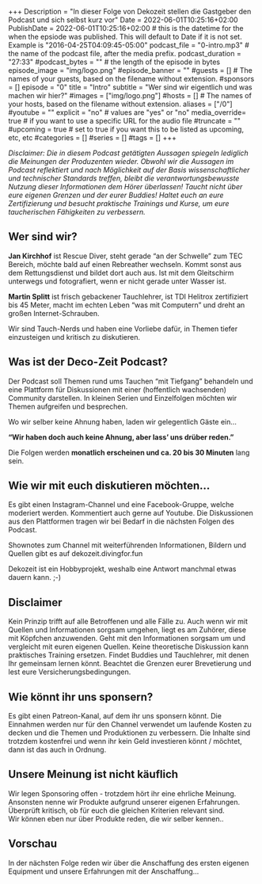 +++
Description = "In dieser Folge von Dekozeit stellen die Gastgeber den Podcast und sich selbst kurz vor"
Date = 2022-06-01T10:25:16+02:00
PublishDate = 2022-06-01T10:25:16+02:00 # this is the datetime for the when the epsiode was published. This will default to Date if it is not set. Example is "2016-04-25T04:09:45-05:00"
podcast_file = "0-intro.mp3" # the name of the podcast file, after the media prefix.
podcast_duration = "27:33"
#podcast_bytes = "" # the length of the episode in bytes
episode_image = "img/logo.png"
#episode_banner = ""
#guests = [] # The names of your guests, based on the filename without extension.
#sponsors = []
episode = "0"
title = "Intro"
subtitle = "Wer sind wir eigentlich und was machen wir hier?"
#images = ["img/logo.png"]
#hosts = [] # The names of your hosts, based on the filename without extension.
aliases = ["/0"]
#youtube = ""
explicit = "no" # values are "yes" or "no"
media_override= true # if you want to use a specific URL for the audio file
#truncate = ""
#upcoming = true # set to true if you want this to be listed as upcoming, etc, etc
#categories = []
#series = []
#tags = []
+++

_Disclaimer: Die in diesem Podcast getätigten Aussagen spiegeln lediglich die Meinungen der Produzenten wieder. Obwohl wir die Aussagen im Podcast reflektiert und nach Möglichkeit auf der Basis wissenschaftlicher und technischer Standards treffen, bleibt die verantwortungsbewusste Nutzung dieser Informationen dem Hörer überlassen! Taucht nicht über eure eigenen Grenzen und der eurer Buddies! Haltet euch an eure Zertifizierung und besucht praktische Trainings und Kurse, um eure taucherischen Fähigkeiten zu verbessern._


## Wer sind wir? 

**Jan Kirchhof** ist Rescue Diver, steht gerade “an der Schwelle” zum TEC Bereich, möchte bald auf einen Rebreather wechseln. Kommt sonst aus dem Rettungsdienst und bildet dort auch aus. Ist mit dem Gleitschirm unterwegs und fotografiert, wenn er nicht gerade unter Wasser ist.

**Martin Splitt** ist frisch gebackener Tauchlehrer, ist TDI Helitrox zertifiziert bis 45 Meter, macht im echten Leben “was mit Computern” und dreht an großen Internet-Schrauben.

Wir sind Tauch-Nerds und haben eine Vorliebe dafür, in Themen tiefer einzusteigen und kritisch zu diskutieren.


## Was ist der Deco-Zeit Podcast?

Der Podcast soll Themen rund ums Tauchen “mit Tiefgang” behandeln und eine Plattform für Diskussionen mit einer (hoffentlich wachsenden) Community darstellen. In kleinen Serien und Einzelfolgen möchten wir Themen aufgreifen und besprechen.

Wo wir selber keine Ahnung haben, laden wir gelegentlich Gäste ein… 
 
**“Wir haben doch auch keine Ahnung, aber lass’ uns drüber reden.”** 
 
Die Folgen werden **monatlich erscheinen und ca. 20 bis 30 Minuten** lang sein. 



## Wie wir mit euch diskutieren möchten…

Es gibt einen Instagram-Channel und eine Facebook-Gruppe, welche moderiert werden. Kommentiert auch gerne auf Youtube. 
Die Diskussionen aus den Plattformen tragen wir bei Bedarf in die nächsten Folgen des Podcast. 


Shownotes zum Channel mit weiterführenden Informationen, Bildern und Quellen gibt es auf dekozeit.divingfor.fun 
 
Dekozeit ist ein Hobbyprojekt, weshalb eine Antwort manchmal etwas dauern kann. ;-) 


## Disclaimer

Kein Prinzip trifft auf alle Betroffenen und alle Fälle zu. Auch wenn wir mit Quellen und Informationen sorgsam umgehen, liegt es am Zuhörer, diese mit Köpfchen anzuwenden. Geht mit den Informationen sorgsam um und vergleicht mit euren eigenen Quellen. Keine theoretische Diskussion kann praktisches Training ersetzen. Findet Buddies und Tauchlehrer, mit denen Ihr gemeinsam lernen könnt. 
Beachtet die Grenzen eurer Brevetierung und lest eure Versicherungsbedingungen.


## Wie könnt ihr uns sponsern?

Es gibt einen Patreon-Kanal, auf dem ihr uns sponsern könnt. Die Einnahmen werden nur für den Channel verwendet um laufende Kosten zu decken und die Themen und Produktionen zu verbessern. Die Inhalte sind trotzdem kostenfrei und wenn ihr kein Geld investieren könnt / möchtet, dann ist das auch in Ordnung.


## Unsere Meinung ist nicht käuflich

Wir legen Sponsoring offen - trotzdem hört ihr eine ehrliche Meinung. Ansonsten nenne wir Produkte aufgrund unserer eigenen Erfahrungen. Überprüft kritisch, ob für euch die gleichen Kriterien relevant sind.  
Wir können eben nur über Produkte reden, die wir selber kennen..

## Vorschau

In der nächsten Folge reden wir über die Anschaffung des ersten eigenen Equipment und unsere Erfahrungen mit der Anschaffung…
